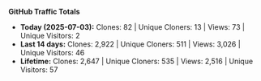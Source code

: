 
**GitHub Traffic Totals**

- **Today (2025-07-03):** Clones: 82 | Unique Cloners: 13 | Views: 73 | Unique Visitors: 2
- **Last 14 days:** Clones: 2,922 | Unique Cloners: 511 | Views: 3,026 | Unique Visitors: 46
- **Lifetime:** Clones: 2,647 | Unique Cloners: 535 | Views: 2,516 | Unique Visitors: 57
